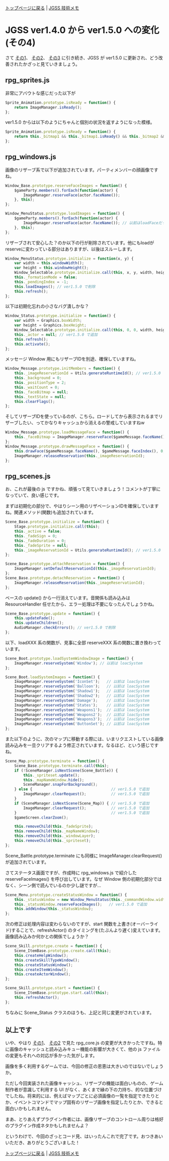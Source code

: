 [トップページに戻る](../README.ja.md) | [JGSS 技術メモ](index.md)

# JGSS ver1.4.0 から ver1.5.0 への変化 (その4)

さて [その1](201707-jgss150.md)、 [その2](201707-jgss150_2.md)、 [その3](201707-jgss150_3.md) に引き続き、JGSS が ver1.5.0 に更新され、どう改善されたかざっと見ていきましょう。

## rpg_sprites.js

非常にアバウトな感じだった以下が

```js
Sprite_Animation.prototype.isReady = function() {
    return ImageManager.isReady();
};
```

ver1.5.0 からは以下のようにちゃんと個別の状況を返すようになった模様。

```js
Sprite_Animation.prototype.isReady = function() {
    return this._bitmap1 && this._bitmap1.isReady() && this._bitmap2 && this._bitmap2.isReady();
};
```

## rpg_windows.js

画像のリザーブ系で以下が追加されています。パーティメンバーの顔画像ですね。

```js
Window_Base.prototype.reserveFaceImages = function() {
    $gameParty.members().forEach(function(actor) {
        ImageManager.reserveFace(actor.faceName());
    }, this);
};

Window_MenuStatus.prototype.loadImages = function() {
    $gameParty.members().forEach(function(actor) {
        ImageManager.reserveFace(actor.faceName()); // 以前はloadFaceだった
    }, this);
};
```

リザーブされて安心した？のか以下の行が削除されています。他にもloadがreserveに変わっている部分はありますが、以後はスルーします。

```js
Window_MenuStatus.prototype.initialize = function(x, y) {
    var width = this.windowWidth();
    var height = this.windowHeight();
    Window_Selectable.prototype.initialize.call(this, x, y, width, height);
    this._formationMode = false;
    this._pendingIndex = -1;
    this.loadImages(); // ver1.5.0 で削除
    this.refresh();
};
```

以下は初期化忘れの小さなバグ潰しかな？

```js
Window_Status.prototype.initialize = function() {
    var width = Graphics.boxWidth;
    var height = Graphics.boxHeight;
    Window_Selectable.prototype.initialize.call(this, 0, 0, width, height);
    this._actor = null; // ver1.5.0 で追加
    this.refresh();
    this.activate();
};
```

メッセージ Window 用にもリザーブIDを別途、確保していますね。

```js
Window_Message.prototype.initMembers = function() {
    this._imageReservationId = Utils.generateRuntimeId(); // ver1.5.0 で追加
    this._background = 0;
    this._positionType = 2;
    this._waitCount = 0;
    this._faceBitmap = null;
    this._textState = null;
    this.clearFlags();
};
```

そしてリザーブIDを使っているのが、こちら。ロードしてから表示されるまでリザーブしたい、ってかなりキャッシュから消えるの警戒していますねw

```js
Window_Message.prototype.loadMessageFace = function() {
    this._faceBitmap = ImageManager.reserveFace($gameMessage.faceName(), 0, this._imageReservationId);
};
Window_Message.prototype.drawMessageFace = function() {
    this.drawFace($gameMessage.faceName(), $gameMessage.faceIndex(), 0, 0);
    ImageManager.releaseReservation(this._imageReservationId);
};
```

## rpg_scenes.js

お、これが最後の js ですかね、頑張って見ていきましょう！コメントが丁寧になっていて、良い感じです。

まずは初期化の部分で、やはりシーン用のリザベーションIDを確保していますね。関連メソッド(関数)も追加されています。

```js
Scene_Base.prototype.initialize = function() {
    Stage.prototype.initialize.call(this);
    this._active = false;
    this._fadeSign = 0;
    this._fadeDuration = 0;
    this._fadeSprite = null;
    this._imageReservationId = Utils.generateRuntimeId(); // ver1.5.0 で追加
};

Scene_Base.prototype.attachReservation = function() {
    ImageManager.setDefaultReservationId(this._imageReservationId);
};
Scene_Base.prototype.detachReservation = function() {
    ImageManager.releaseReservation(this._imageReservationId);
};
```

ベースの update() から一行消えています。音関係も読み込みは ResourceHandler 任せたから、エラー処理は不要になったんでしょうかね。

```js
Scene_Base.prototype.update = function() {
    this.updateFade();
    this.updateChildren();
    AudioManager.checkErrors(); // ver1.5.0 で削除
};
```

以下、loadXXX 系の関数が、見事に全部 reserveXXX 系の関数に置き換わっています。

```js
Scene_Boot.prototype.loadSystemWindowImage = function() {
    ImageManager.reserveSystem('Window'); // 以前は loacSystem
};

Scene_Boot.loadSystemImages = function() {
    ImageManager.reserveSystem('IconSet');   // 以前は loacSystem
    ImageManager.reserveSystem('Balloon');   // 以前は loacSystem
    ImageManager.reserveSystem('Shadow1');   // 以前は loacSystem
    ImageManager.reserveSystem('Shadow2');   // 以前は loacSystem
    ImageManager.reserveSystem('Damage');    // 以前は loacSystem
    ImageManager.reserveSystem('States');    // 以前は loacSystem
    ImageManager.reserveSystem('Weapons1');  // 以前は loacSystem
    ImageManager.reserveSystem('Weapons2');  // 以前は loacSystem
    ImageManager.reserveSystem('Weapons3');  // 以前は loacSystem
    ImageManager.reserveSystem('ButtonSet'); // 以前は loacSystem
};
```

また以下のように、次のマップに移動する際には、いまリクエストしている画像読み込みを一旦クリアするよう修正されています。なるほど、という感じですね。

```js
Scene_Map.prototype.terminate = function() {
    Scene_Base.prototype.terminate.call(this);
    if (!SceneManager.isNextScene(Scene_Battle)) {
        this._spriteset.update();
        this._mapNameWindow.hide();
        SceneManager.snapForBackground();
    } else {                                   // ver1.5.0 で追加
        ImageManager.clearRequest();           // ver1.5.0 で追加
    }
    if (SceneManager.isNextScene(Scene_Map)) { // ver1.5.0 で追加
        ImageManager.clearRequest();           // ver1.5.0 で追加
    }                                          // ver1.5.0 で追加
    $gameScreen.clearZoom();

    this.removeChild(this._fadeSprite);
    this.removeChild(this._mapNameWindow);
    this.removeChild(this._windowLayer);
    this.removeChild(this._spriteset);
};
```

Scene_Battle.prototype.terminate にも同様に ImageManager.clearRequest() が追加されています。

さてステータス画面ですが、作成時に rpg_windows.js で紹介した reserveFaceImages() を呼び出しています。なぜ Window 側の初期化部分ではなく、シーン側で読んでいるのか少し謎ですが…

```js
Scene_Menu.prototype.createStatusWindow = function() {
    this._statusWindow = new Window_MenuStatus(this._commandWindow.width, 0);
    this._statusWindow.reserveFaceImages();   // ver1.5.0 で追加
    this.addWindow(this._statusWindow);
};
```

次の修正は処理内容は変わらないのですが、start 関数を上書き(オーバーライド)することで、refreshActor() のタイミングを(たぶんより遅く)変えています。画像読み込みか何かとの関係でしょうか？

```js
Scene_Skill.prototype.create = function() {
    Scene_ItemBase.prototype.create.call(this);
    this.createHelpWindow();
    this.createSkillTypeWindow();
    this.createStatusWindow();
    this.createItemWindow();
    this.createActorWindow();
};

Scene_Skill.prototype.start = function() {
    Scene_ItemBase.prototype.start.call(this);
    this.refreshActor();
};
```

ちなみに Scene_Status クラスのほうも、上記と同じ変更がされています。

## 以上です

いや、やはり [その1](201707-jgss150.md)、 [その2](201707-jgss150_2.md) で見た rpg_core.js の変更が大きかったですね。特に画像のキャッシュと読み込みキュー機能の影響が大きくて、他の js ファイルの変更もそれへの対応が多かった気がします。

画像を多く利用するゲームでは、今回の修正の恩恵は大きいのではないでしょうか。

ただし今回実装された画像キャッシュ、リザーブの機能は面白いものの、ゲーム制作者が意識して利用する UI がなく、あくまで縁の下の力持ち、的な位置づけでしたね。将来的には、例えばマップごとに必須画像の一覧を指定できたりとか、イベントコマンドでマップ固有のリザーブ画像を指定したりとか、できると面白いかもしれません。

まあ、とりあえずプラグイン作者には、画像リザーブのコントロール周りは格好のプラグイン作成ネタかもしれませんよ？

というわけで、今回のざっとコード見、はいったんこれで完了です。おつきあいいただき、ありがとうございました！

[トップページに戻る](../README.ja.md) | [JGSS 技術メモ](index.md)
